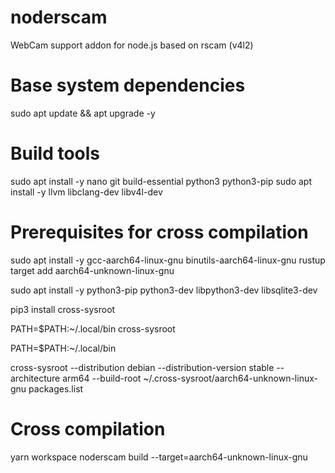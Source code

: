 # noderscam

WebCam support addon for node.js based on rscam (v4l2)

# Base system dependencies
sudo apt update && apt upgrade -y

# Build tools
sudo apt install -y nano git build-essential python3 python3-pip
sudo apt install -y llvm libclang-dev libv4l-dev

# Prerequisites for cross compilation
sudo apt install -y gcc-aarch64-linux-gnu binutils-aarch64-linux-gnu
rustup target add aarch64-unknown-linux-gnu

sudo apt install -y python3-pip python3-dev libpython3-dev libsqlite3-dev


pip3 install cross-sysroot

PATH=$PATH:~/.local/bin
cross-sysroot

PATH=$PATH:~/.local/bin

cross-sysroot --distribution debian --distribution-version stable --architecture arm64 --build-root ~/.cross-sysroot/aarch64-unknown-linux-gnu packages.list


# Cross compilation
yarn workspace noderscam build --target=aarch64-unknown-linux-gnu